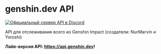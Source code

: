 # genshin.dev API

<a href="https://discord.gg/M8t9nFG"><img src="https://img.shields.io/discord/763148972435963934?logo=discord" alt="Официальный сервер API в Discord"></a>

API для отслеживания всего из Genshin Impact (создатели: NurMarvin и Yoroshi)

**Лайв-версия API: https://api.genshin.dev!**
